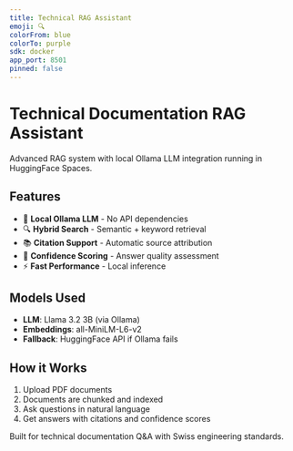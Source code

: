```yaml
---
title: Technical RAG Assistant
emoji: 🔍
colorFrom: blue
colorTo: purple
sdk: docker
app_port: 8501
pinned: false
---
```


# Technical Documentation RAG Assistant

Advanced RAG system with local Ollama LLM integration running in HuggingFace Spaces.

## Features
- 🦙 **Local Ollama LLM** - No API dependencies
- 🔍 **Hybrid Search** - Semantic + keyword retrieval  
- 📚 **Citation Support** - Automatic source attribution
- 🎯 **Confidence Scoring** - Answer quality assessment
- ⚡ **Fast Performance** - Local inference

## Models Used
- **LLM**: Llama 3.2 3B (via Ollama)
- **Embeddings**: all-MiniLM-L6-v2
- **Fallback**: HuggingFace API if Ollama fails

## How it Works
1. Upload PDF documents
2. Documents are chunked and indexed
3. Ask questions in natural language
4. Get answers with citations and confidence scores

Built for technical documentation Q&A with Swiss engineering standards.